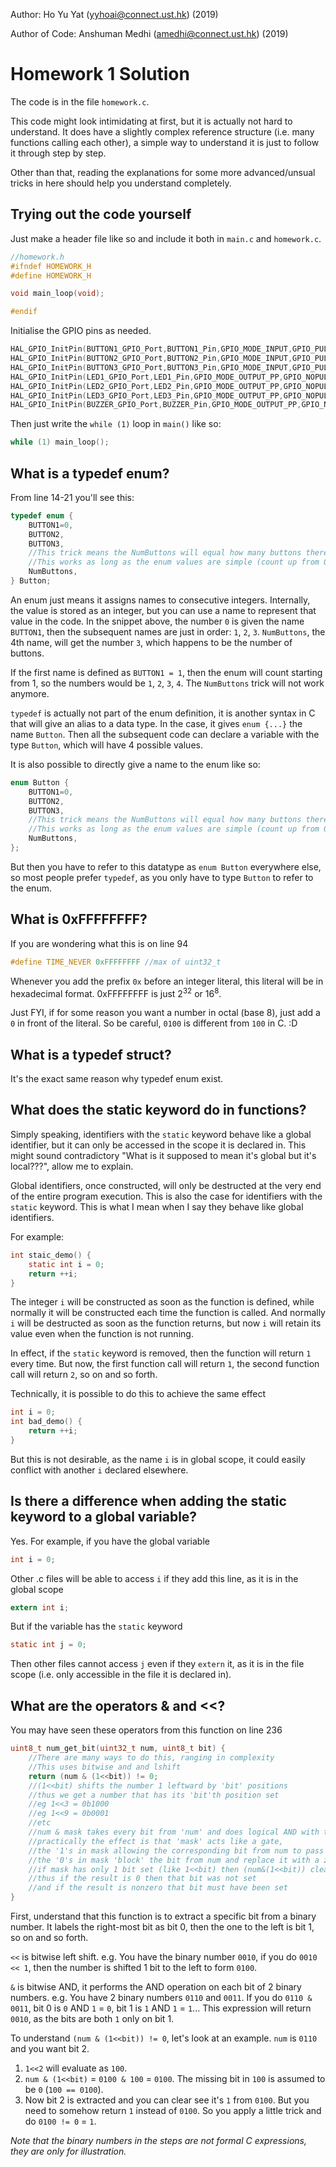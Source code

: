 Author: Ho Yu Yat (yyhoai@connect.ust.hk) (2019)

Author of Code: Anshuman Medhi (amedhi@connect.ust.hk) (2019)

# Homework 1 Solution

The code is in the file `homework.c`.

This code might look intimidating at first, but it is actually not hard to understand. It does have a slightly complex reference structure (i.e. many functions calling each other), a simple way to understand it is just to follow it through step by step.

Other than that, reading the explanations for some more advanced/unsual tricks in here should help you understand completely.

## Trying out the code yourself

Just make a header file like so and include it both in `main.c` and `homework.c`.
```c
//homework.h
#ifndef HOMEWORK_H
#define HOMEWORK_H

void main_loop(void);

#endif
```

Initialise the GPIO pins as needed.
```c
HAL_GPIO_InitPin(BUTTON1_GPIO_Port,BUTTON1_Pin,GPIO_MODE_INPUT,GPIO_PULLUP);
HAL_GPIO_InitPin(BUTTON2_GPIO_Port,BUTTON2_Pin,GPIO_MODE_INPUT,GPIO_PULLUP);
HAL_GPIO_InitPin(BUTTON3_GPIO_Port,BUTTON3_Pin,GPIO_MODE_INPUT,GPIO_PULLUP);
HAL_GPIO_InitPin(LED1_GPIO_Port,LED1_Pin,GPIO_MODE_OUTPUT_PP,GPIO_NOPULL);
HAL_GPIO_InitPin(LED2_GPIO_Port,LED2_Pin,GPIO_MODE_OUTPUT_PP,GPIO_NOPULL);
HAL_GPIO_InitPin(LED3_GPIO_Port,LED3_Pin,GPIO_MODE_OUTPUT_PP,GPIO_NOPULL);
HAL_GPIO_InitPin(BUZZER_GPIO_Port,BUZZER_Pin,GPIO_MODE_OUTPUT_PP,GPIO_NOPULL);
```

Then just write the `while (1)` loop in `main()` like so:
```c
while (1) main_loop();
```

## What is a typedef enum?

From line 14-21 you'll see this:

```c
typedef enum {
    BUTTON1=0,
    BUTTON2,
    BUTTON3,
    //This trick means the NumButtons will equal how many buttons there are (how many enum values)
    //This works as long as the enum values are simple (count up from 0)
    NumButtons,
} Button;
```

An enum just means it assigns names to consecutive integers. Internally, the value is stored as an integer, but you can use a name to represent that value in the code. In the snippet above, the number `0` is given the name `BUTTON1`, then the subsequent names are just in order: `1`, `2`, `3`. `NumButtons`, the 4th name, will get the number `3`, which happens to be the number of buttons.

If the first name is defined as `BUTTON1 = 1`, then the enum will count starting from 1, so the numbers would be `1`, `2`, `3`, `4`. The `NumButtons` trick will not work anymore.

`typedef` is actually not part of the enum definition, it is another syntax in C that will give an alias to a data type. In the case, it gives `enum {...}` the name `Button`. Then all the subsequent code can declare a variable with the type `Button`, which will have 4 possible values.

It is also possible to directly give a name to the enum like so:
```c
enum Button {
    BUTTON1=0,
    BUTTON2,
    BUTTON3,
    //This trick means the NumButtons will equal how many buttons there are (how many enum values)
    //This works as long as the enum values are simple (count up from 0)
    NumButtons,
};
```
But then you have to refer to this datatype as `enum Button` everywhere else, so most people prefer `typedef`, as you only have to type `Button` to refer to the enum.

## What is 0xFFFFFFFF?

If you are wondering what this is on line 94
```c
#define TIME_NEVER 0xFFFFFFFF //max of uint32_t
```
Whenever you add the prefix `0x` before an integer literal, this literal will be in hexadecimal format. 0xFFFFFFFF is just 2<sup>32</sup> or 16<sup>8</sup>.

Just FYI, if for some reason you want a number in octal (base 8), just add a `0` in front of the literal. So be careful, `0100` is different from `100` in C. :D

## What is a typedef struct?

It's the exact same reason why typedef enum exist.

## What does the static keyword do in functions?

Simply speaking, identifiers with the `static` keyword behave like a global identifier, but it can only be accessed in the scope it is declared in. This might sound contradictory "What is it supposed to mean it's global but it's local???", allow me to explain.

Global identifiers, once constructed, will only be destructed at the very end of the entire program execution. This is also the case for identifiers with the `static` keyword. This is what I mean when I say they behave like global identifiers.

For example:
```c
int staic_demo() {
    static int i = 0;
    return ++i;
}
```

The integer `i` will be constructed as soon as the function is defined, while normally it will be constructed each time the function is called. And normally `i` will be destructed as soon as the function returns, but now `i` will retain its value even when the function is not running.

In effect, if the `static` keyword is removed, then the function will return `1` every time. But now, the first function call will return `1`, the second function call will return `2`, so on and so forth.

Technically, it is possible to do this to achieve the same effect
```c
int i = 0;
int bad_demo() {
    return ++i;
}
```
But this is not desirable, as the name `i` is in global scope, it could easily conflict with another `i` declared elsewhere.

## Is there a difference when adding the static keyword to a global variable?

Yes. For example, if you have the global variable
```c
int i = 0;
```

Other .c files will be able to access `i` if they add this line, as it is in the global scope
```c
extern int i;
```

But if the variable has the `static` keyword
```c
static int j = 0;
```

Then other files cannot access `j` even if they `extern` it, as it is in the file scope (i.e. only accessible in the file it is declared in).

## What are the operators & and <<?

You may have seen these operators from this function on line 236
```c
uint8_t num_get_bit(uint32_t num, uint8_t bit) {
    //There are many ways to do this, ranging in complexity
    //This uses bitwise and and lshift
    return (num & (1<<bit)) != 0; 
    //(1<<bit) shifts the number 1 leftward by 'bit' positions
    //thus we get a number that has its 'bit'th position set
    //eg 1<<3 = 0b1000
    //eg 1<<9 = 0b0001
    //etc
    //num & mask takes every bit from 'num' and does logical AND with the corresponding bit in 'mask'
    //practically the effect is that 'mask' acts like a gate, 
    //the '1's in mask allowing the corresponding bit from num to pass
    //the '0's in mask 'block' the bit from num and replace it with a zero
    //if mask has only 1 bit set (like 1<<bit) then (num&(1<<bit)) clears all bits except for one of them
    //thus if the result is 0 then that bit was not set
    //and if the result is nonzero that bit must have been set
}
```

First, understand that this function is to extract a specific bit from a binary number. It labels the right-most bit as bit 0, then the one to the left is bit 1, so on and so forth.

`<<` is bitwise left shift. e.g. You have the binary number `0010`, if you do `0010 << 1`, then the number is shifted 1 bit to the left to form `0100`.

`&` is bitwise AND, it performs the AND operation on each bit of 2 binary numbers. e.g. You have 2 binary numbers `0110` and `0011`. If you do `0110 & 0011`, bit 0 is `0` AND `1` = `0`, bit 1 is `1` AND `1` = `1`... This expression will return `0010`, as the bits are both `1` only on bit 1.

To understand `(num & (1<<bit)) != 0`, let's look at an example. `num` is `0110` and you want bit 2.
1. `1<<2` will evaluate as `100`.
2. `num & (1<<bit)` = `0100 & 100` = `0100`. The missing bit in `100` is assumed to be `0` (`100 == 0100`).
3. Now bit 2 is extracted and you can clear see it's `1` from `0100`. But you need to somehow return `1` instead of `0100`. So you apply a little trick and do `0100 != 0` = `1`.

*Note that the binary numbers in the steps are not formal C expressions, they are only for illustration.*
